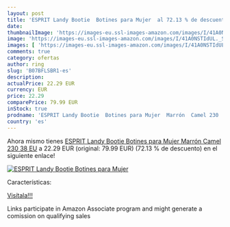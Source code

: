 ```yaml
---
layout: post
title: 'ESPRIT Landy Bootie  Botines para Mujer  al 72.13 % de descuento'
date: 
thumbnailImage: 'https://images-eu.ssl-images-amazon.com/images/I/41A0NSTIdUL._SL200_.jpg'
image: 'https://images-eu.ssl-images-amazon.com/images/I/41A0NSTIdUL._SL200_.jpg'
images: [ 'https://images-eu.ssl-images-amazon.com/images/I/41A0NSTIdUL._SL200_.jpg' ]
comments: true
category: ofertas
author: ring
slug: 'B07BFLSBR1-es'
description:
actualPrice: 22.29 EUR
currency: EUR
price: 22.29
comparePrice: 79.99 EUR
inStock: true
prodname: 'ESPRIT Landy Bootie  Botines para Mujer  Marrón  Camel 230   38 EU'
country: 'es'
---
```


Ahora mismo tienes [ESPRIT Landy Bootie  Botines para Mujer  Marrón  Camel 230   38 EU](https://www.amazon.es/dp/B07BFLSBR1/?tag=tolees-21) a 22.29 EUR (original: 79.99 EUR) (72.13 %  de descuento) en el siguiente enlace!

[![ESPRIT Landy Bootie  Botines para Mujer ](https://images-eu.ssl-images-amazon.com/images/I/41A0NSTIdUL._SL200_.jpg)](https://www.amazon.es/dp/B07BFLSBR1/?tag=tolees-21)

Características:


[Visítala!!!](https://www.amazon.es/dp/B07BFLSBR1/?tag=tolees-21)

Links participate in Amazon Associate program and might generate a comission on qualifying sales
